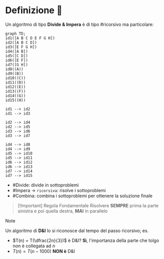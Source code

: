 # Definizione 📃
Un algoritmo di tipo **Divide & Impera** è di tipo #ricorsivo ma particolare:
```mermaid 
graph TD; 
id1([A B C D E F G H])
id2([A B C D])
id3([E F G H])
id4([A B])
id5([C D])
id6([E F])
id7([G H])
id8((A))
id9((B))
id10((C))
id11((D))
id12((E))
id13((F))
id14((G))
id15((H))

id1 --> id2
id1 --> id3

id2 --> id4
id2 --> id5
id3 --> id6
id3 --> id7

id4 --> id8
id4 --> id9
id5 --> id10
id5 --> id11
id6 --> id12
id6 --> id13
id7 --> id14
id7 --> id15
```
- #Divide: divide in sottoproblemi
- #Impera $\rightarrow$ `ricorsiva`: risolve i sottoproblemi
- #Combina: combina i sottoproblemi per ottenere la soluzione finale

>[!Important] Regola Fondamentale
>Risolvere **SEMPRE** prima la parte sinistra e poi quella destra, **MAI** in parallelo 

>[!Note]
>Un algoritmo di **D&I** lo si riconosce dal tempo del passo ricorsivo;
>es. 
>- $T(n) = T(\dfrac{2n}{3})$ è D&I? **Sì**, l'importanza della parte che tolgo non è collegata ad $n$
> - $T(n) = T(n-1000)$ **NON è** D&I

